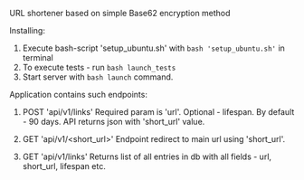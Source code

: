 URL shortener based on simple Base62 encryption method

Installing:
1. Execute bash-script 'setup_ubuntu.sh' with ```bash 'setup_ubuntu.sh'``` in terminal
2. To execute tests - run ```bash launch_tests```
3. Start server with ```bash launch``` command.

Application contains such endpoints:
1. POST 'api/v1/links'
Required param is 'url'. Optional - lifespan. By default - 90 days.
   API returns json with 'short_url' value.
    
2. GET 'api/v1/<short_url>'
Endpoint redirect to main url using 'short_url'.
   
3. GET 'api/v1/links'
Returns list of all entries in db with all fields - url, short_url, lifespan etc.
   

